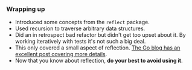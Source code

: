 ### Wrapping up

* Introduced some concepts from the `reflect` package.
* Used recursion to traverse arbitrary data structures.
* Did an in retrospect bad refactor but didn't get too upset about it. By working iteratively with tests it's not such a big deal.
* This only covered a small aspect of reflection. [The Go blog has an excellent post covering more details](https://go.dev/blog/laws-of-reflection).
* Now that you know about reflection, **do your best to avoid using it**.